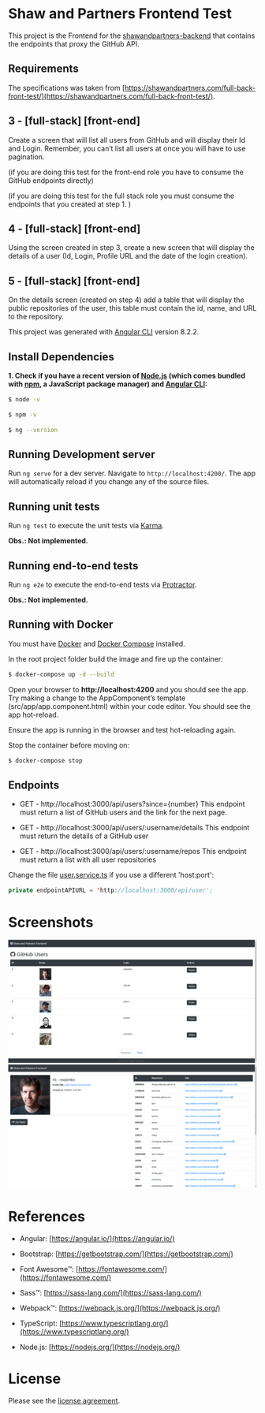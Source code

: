 # Shaw and Partners Frontend Test

This project is the Frontend for the [shawandpartners-backend](https://github.com/julianomacielferreira/shawandpartners-backend) that contains the endpoints that proxy the GitHub API.

## Requirements

The specifications was taken from [https://shawandpartners.com/full-back-front-test/](https://shawandpartners.com/full-back-front-test/).

## 3 - [full-stack] [front-end]
Create a screen that will list all users from GitHub and will display their Id and Login. Remember, you can’t list all users at once you will have to use pagination.

(if you are doing this test for the front-end role you have to consume the GitHub endpoints directly)

(if you are doing this test for the full stack role you must consume the endpoints that you created at step 1. )

## 4 - [full-stack] [front-end]
Using the screen created in step 3, create a new screen that will display the details of a user (Id, Login, Profile URL and the date of the login creation).

## 5 - [full-stack] [front-end]
On the details screen (created on step 4) add a table that will display the public repositories of the user, this table must contain the id, name, and URL to the repository.

This project was generated with [Angular CLI](https://github.com/angular/angular-cli) version 8.2.2.

## Install Dependencies

**1. Check if you have a recent version of [Node.js](https://nodejs.org/) (which comes bundled with [npm](https://www.npmjs.com/), a JavaScript package manager) and [Angular CLI](https://angular.io/guide/setup-local#step-1-install-the-angular-cli):**

```bash
$ node -v
```

```bash
$ npm -v
```

```bash
$ ng --version
```

## Running Development server

Run `ng serve` for a dev server. Navigate to `http://localhost:4200/`. The app will automatically reload if you change any of the source files.

## Running unit tests

Run `ng test` to execute the unit tests via [Karma](https://karma-runner.github.io).

**Obs.: Not implemented.**

## Running end-to-end tests

Run `ng e2e` to execute the end-to-end tests via [Protractor](http://www.protractortest.org/).

**Obs.: Not implemented.**

## Running with Docker

You must have [Docker](https://docs.docker.com/install/) and [Docker Compose](https://docs.docker.com/compose/install/) installed.

In the root project folder build the image and fire up the container:

```bash
$ docker-compose up -d --build
```

Open your browser to **http://localhost:4200** and you should see the app. Try making a change to the AppComponent’s template (src/app/app.component.html) within your code editor. You should see the app hot-reload. 

Ensure the app is running in the browser and test hot-reloading again. 

Stop the container before moving on:

```bash
$ docker-compose stop
```

## Endpoints

- GET - http://localhost:3000/api/users?since={number}
This endpoint must return a list of GitHub users and the link for the next page.

- GET - http://localhost:3000/api/users/:username/details
This endpoint must return the details of a GitHub user

- GET - http://localhost:3000/api/users/:username/repos
This endpoint must return a list with all user repositories

Change the file [user.service.ts](https://github.com/julianomacielferreira/shawandpartners-frontend/blob/master/src/app/services/user.service.ts) if you use a different 'host:port':

```java
private endpointAPIURL = 'http://localhost:3000/api/user';
```

# Screenshots

![](src/assets/screenshots/1.png)
![](src/assets/screenshots/2.png)

# References

- Angular: [https://angular.io/](https://angular.io/)

- Bootstrap: [https://getbootstrap.com/](https://getbootstrap.com/)

- Font Awesome&trade;: [https://fontawesome.com/](https://fontawesome.com/)

- Sass&trade;: [https://sass-lang.com/](https://sass-lang.com/)

- Webpack&trade;: [https://webpack.js.org/](https://webpack.js.org/)

- TypeScript: [https://www.typescriptlang.org/](https://www.typescriptlang.org/)

- Node.js: [https://nodejs.org/](https://nodejs.org/)

# License

Please see the [license agreement](https://github.com/julianomacielferreira/shawandpartners-frontend/blob/master/LICENSE).
